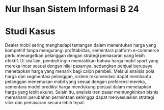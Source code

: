 # Nur Ihsan Sistem Informasi B 24
# Studi Kasus
Dealer mobil sering menghadapi tantangan dalam menentukan harga yang kompetitif tanpa mengurangi profitabilitas, sementara platform e-commerce perlu menargetkan pelanggan dengan strategi pemasaran yang lebih efektif. Di sisi lain, pembeli ingin memastikan bahwa harga mobil sport yang mereka incar sesuai dengan nilai pasarnya, sedangkan penjual berupaya menetapkan harga yang menarik bagi calon pembeli. Melalui analisis pola harga dan segmentasi pelanggan, sistem rekomendasi dapat membantu pelanggan menemukan mobil yang sesuai dengan preferensi mereka, sementara model prediksi harga mendukung penjual dalam menetapkan harga yang lebih akurat. Selain itu, analisis tren pasar memungkinkan bisnis memahami perubahan permintaan sehingga dapat menyesuaikan strategi stok dan pemasaran secara lebih tepat.

